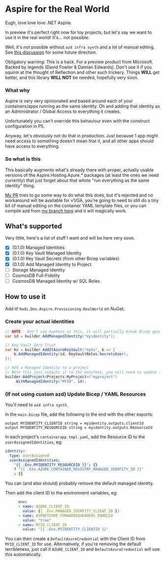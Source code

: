 # Aspire for the Real World

Eugh, love love love .NET Aspire.

In preview it's perfect right now for toy projects, but let's say we want to use it in the real world! It's... not
possible.

Well, it's not possible without `azd infra synth` and a _lot_ of manual editing. See [this discussion](https://github.com/Azure/azure-dev/discussions/3184) for some future direction.

Obligatory warning: This is a hack. For a preview product from Microsoft. Backed by legends (David Fowler & Damian
Edwards). Don't use it if you squirm at the thought of Reflection and other such trickery. Things **WILL** get better,
and this library **WILL NOT** be needed, hopefully very soon.

### What why

Aspire is very very opinionated and based around each of your containers/apps running as the same identity. Oh and
adding that identity as an Administrator / Global Access to everything it creates.

Unfortunately you can't override this behaviour even with the construct configuration in P5.

Anyway, let's obviously not do that in production. Just because 1 app might need access to something doesn't mean that
it, and all other apps should have access to everything.

### So what is this

This basically augments what's already there with proper, actually usable versions of the Aspire.Hosting.Azure.*
packages (at least the ones we need currently) that just forget about that whole "run everything as the same identity"
thing.

[My PR](https://github.com/dotnet/aspire/pull/3339) tries to go some way to do what this does, but it's rejected and no workaround will
be available for v1/GA, you're going to need to still do a tiny bit of manual editing on the container YAML template
files, or you can compile azd from [my branch here](https://github.com/rudiv/azure-dev/tree/aspire-project-uai) and it will magically work.

## What's supported

Very little, here's a list of stuff I want and will be here very soon.

- [x] (0.1.0) Managed Identities
- [x] (0.1.0) Key Vault Managed Identity
- [x] (0.1.0) Key Vault Secrets (from other Bicep variables)
- [x] (0.1.0) Add Managed Identity to Project
- [ ] Storage Managed Identity
- [ ] CosmosDB Full-Fidelity
- [ ] CosmosDB Managed Identity w/ SQL Roles

## How to use it

Add it! `Rudi.Dev.Aspire.Provisioning.RealWorld` on NuGet.

### Create your actual identities

```csharp
// NOTE - Don't use hyphens in this, it will partially break Bicep generation despite "Name must contain only ASCII letters, digits, and hyphens."
var id = builder.AddManagedIdentity("myidentity");

// Key Vault Zero Trust
var kv = builder.AddZtAzureKeyVault("mykv", b => {
    b.AddManagedIdentity(id, KeyVaultRoles.SecretsUser);
});

// Add a Managed Identity to a project
// Note this just outputs it to the manifest, you will need to update the YAML or use the azd branch above
builder.AddProject<Projects.MyProject>("myproject")
    .WithManagedIdentity("MYID", id);
```

### (If not using custom azd) Update Bicep / YAML Resources

You'll need to `azd infra synth`.

In the `main.bicep` file, add the following to the end with the other exports:

```
output MYIDENTITY_CLIENTID string = myidentity.outputs.clientId
output MYIDENTITY_RESOURCEID string = myidentity.outputs.ResourceId
```

In each project's `containerapp.tmpl.yaml`, add the Resource ID to the `userAssignedIdentities`, eg:

```yaml
identity:
  type: UserAssigned
  userAssignedIdentities:
    '{{ .Env.MYIDENTITY_RESOURCEID }}': {}
    ? "{{ .Env.AZURE_CONTAINER_REGISTRY_MANAGED_IDENTITY_ID }}"
    : {}
```

You can (and also should) probably remove the default managed identity.

Then add the client ID to the environment variables, eg:

```yaml
      env:
      - name: AZURE_CLIENT_ID
        value: {{ .Env.MANAGED_IDENTITY_CLIENT_ID }}
      - name: ASPNETCORE_FORWARDEDHEADERS_ENABLED
        value: "true"
      - name: MYID_CLIENT_ID
        value: '{{ .Env.MYIDENTITY_CLIENTID }}'
```

You can then create a `DefaultAzureCredential` with the Client ID from `MYID_CLIENT_ID` for use. Alternatively, if you're
removing the default terribleness, just call it `AZURE_CLIENT_ID` and `DefaultAzureCredential` will use this automatically.
